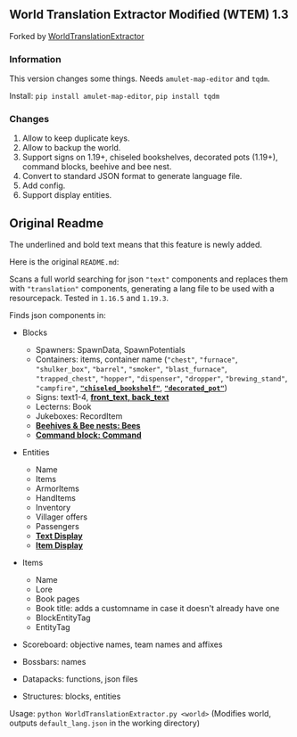 ## World Translation Extractor Modified (WTEM) 1.3
Forked by [WorldTranslationExtractor](https://github.com/5uso/AmuletScripts/blob/main/WorldTranslationExtractor.py)

### Information
This version changes some things.
Needs `amulet-map-editor` and `tqdm`.

Install: `pip install amulet-map-editor`, `pip install tqdm`

### Changes

1. Allow to keep duplicate keys.
2. Allow to backup the world.
3. Support signs on 1.19+, chiseled bookshelves, decorated pots (1.19+), 
command blocks, beehive and bee nest.
4. Convert to standard JSON format to generate language file.
5. Add config.
6. Support display entities.

## Original Readme

The underlined and bold text means that this feature is newly added.

Here is the original `README.md`:

Scans a full world searching for json `"text"` components and replaces them with `"translation"` components, generating a lang file to be used with a resourcepack. Tested in `1.16.5` and `1.19.3`.

Finds json components in:
- Blocks
  - Spawners: SpawnData, SpawnPotentials
  - Containers: items, container name (`"chest"`, `"furnace"`, `"shulker_box"`, `"barrel"`, `"smoker"`, `"blast_furnace"`, `"trapped_chest"`, `"hopper"`, `"dispenser"`, `"dropper"`, `"brewing_stand"`, `"campfire"`, <u>**`"chiseled_bookshelf"`**</u>, <u>**`"decorated_pot"`**</u>)
  - Signs: text1-4, <u>**front_text, back_text**</u>
  - Lecterns: Book
  - Jukeboxes: RecordItem
  - <u>**Beehives & Bee nests: Bees**
  - **Command block: Command**</u>

- Entities
  - Name
  - Items
  - ArmorItems
  - HandItems
  - Inventory
  - Villager offers
  - Passengers
  - <u>**Text Display**</u>
  - <u>**Item Display**</u>

- Items
  - Name
  - Lore
  - Book pages
  - Book title: adds a customname in case it doesn't already have one
  - BlockEntityTag
  - EntityTag

- Scoreboard: objective names, team names and affixes

- Bossbars: names

- Datapacks: functions, json files

- Structures: blocks, entities

Usage: `python WorldTranslationExtractor.py <world>` (Modifies world, outputs `default_lang.json` in the working directory)
